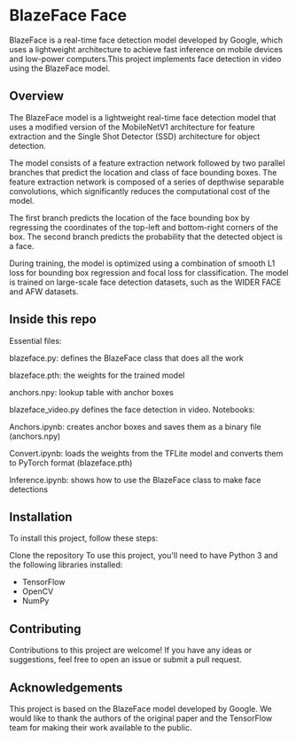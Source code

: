 # BlazeFace Face 
BlazeFace is a real-time face detection model developed by Google, which uses a lightweight architecture to achieve fast inference on mobile devices and low-power computers.This project implements face detection in video using the BlazeFace model.
## Overview 
The BlazeFace model is a lightweight real-time face detection model that uses a modified version of the MobileNetV1 architecture for feature extraction and the Single Shot Detector (SSD) architecture for object detection.

The model consists of a feature extraction network followed by two parallel branches that predict the location and class of face bounding boxes. The feature extraction network is composed of a series of depthwise separable convolutions, which significantly reduces the computational cost of the model.

The first branch predicts the location of the face bounding box by regressing the coordinates of the top-left and bottom-right corners of the box. The second branch predicts the probability that the detected object is a face.

During training, the model is optimized using a combination of smooth L1 loss for bounding box regression and focal loss for classification. The model is trained on large-scale face detection datasets, such as the WIDER FACE and AFW datasets.

## Inside this repo
Essential files:

blazeface.py: defines the BlazeFace class that does all the work

blazeface.pth: the weights for the trained model

anchors.npy: lookup table with anchor boxes

blazeface_video.py defines the face detection in video.
Notebooks:

Anchors.ipynb: creates anchor boxes and saves them as a binary file (anchors.npy)

Convert.ipynb: loads the weights from the TFLite model and converts them to PyTorch format (blazeface.pth)

Inference.ipynb: shows how to use the BlazeFace class to make face detections

## Installation
To install this project, follow these steps:

Clone the repository 
To use this project, you'll need to have Python 3 and the following libraries installed:
- TensorFlow
- OpenCV
- NumPy

## Contributing
Contributions to this project are welcome! If you have any ideas or suggestions, feel free to open an issue or submit a pull request.

## Acknowledgements

This project is based on the BlazeFace model developed by Google. We would like to thank the authors of the original paper and the TensorFlow team for making their work available to the public.
